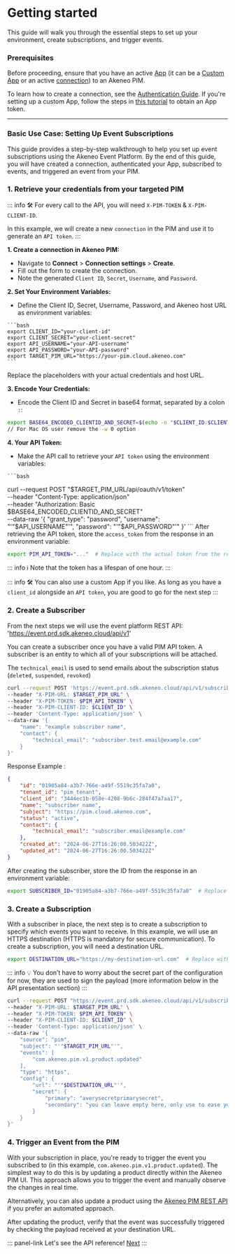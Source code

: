 # Getting started

This guide will walk you through the essential steps to set up your environment, create subscriptions, and trigger events.

### Prerequisites

Before proceeding, ensure that you have an active <a href="https://api.akeneo.com/apps/overview.html#whats-an-akeneo-app" target="_blank">App</a> (it can be a <a href="https://api.akeneo.com/apps/create-custom-app.html" target="_blank">Custom App</a> or an active <a href="https://api.akeneo.com/getting-started/connect-the-pim-4x/step-1.html#you-said-connection" target="_blank">connection</a>) to an Akeneo PIM.

To learn how to create a connection, see the <a href="https://api-dev.akeneo.com/documentation/authentication.html#client-idsecret-generation" target="_blank">Authentication Guide</a>. If you're setting up a custom App, follow the steps in <a href="https://api-dev.akeneo.com/tutorials/how-to-get-your-app-token.html" target="_blank">this tutorial</a> to obtain an App token.

---

### Basic Use Case: Setting Up Event Subscriptions

This guide provides a step-by-step walkthrough to help you set up event subscriptions using the Akeneo Event Platform. By the end of this guide, you will have created a connection, authenticated your App, subscribed to events, and triggered an event from your PIM.

### 1. Retrieve your credentials from your targeted PIM

::: info
🛠 For every call to the API, you will need `X-PIM-TOKEN` & `X-PIM-CLIENT-ID`.

In this example, we will create a new `connection` in the PIM and use it to generate an `API token`.
:::

**1. Create a connection in Akeneo PIM:**
   - Navigate to **Connect** > **Connection settings** > **Create**.
   - Fill out the form to create the connection.
   - Note the generated `Client ID`, `Secret`, `Username`, and `Password`.

**2. Set Your Environment Variables:**
   - Define the Client ID, Secret, Username, Password, and Akeneo host URL as environment variables:

    ```bash
    export CLIENT_ID="your-client-id"
    export CLIENT_SECRET="your-client-secret"
    export API_USERNAME="your-API-username"
    export API_PASSWORD="your-API-password"
    export TARGET_PIM_URL="https://your-pim.cloud.akeneo.com"
    ```
   Replace the placeholders with your actual credentials and host URL.

**3. Encode Your Credentials:**
   - Encode the Client ID and Secret in base64 format, separated by a colon `:`:
   ```bash
   export BASE64_ENCODED_CLIENTID_AND_SECRET=$(echo -n "$CLIENT_ID:$CLIENT_SECRET" | base64 -w 0)
   // For Mac OS user remove the -w 0 option
   ```

**4.  Your API Token:**
   - Make the API call to retrieve your `API token` using the environment variables:

    ```bash
   curl --request POST "$TARGET_PIM_URL/api/oauth/v1/token" \
   --header "Content-Type: application/json" \
   --header "Authorization: Basic $BASE64_ENCODED_CLIENTID_AND_SECRET" \
   --data-raw '{
   "grant_type": "password",
   "username": "'"$API_USERNAME"'",
   "password": "'"$API_PASSWORD"'"
   }'
    ```
   After retrieving the API token, store the `access_token` from the response in an environment variable:
   ```bash
   export PIM_API_TOKEN="..."  # Replace with the actual token from the response
   ````

   ::: info
   ℹ️ Note that the token has a lifespan of one hour.
   :::
   
   ::: info
   🛠 You can also use a custom App if you like. As long as you have a `client_id` alongside an `API token`, you are good to go for the next step
   :::

### 2. Create a Subscriber

From the next steps we will use the event platform REST API: 'https://event.prd.sdk.akeneo.cloud/api/v1'

You can create a subscriber once you have a valid PIM API token. A subscriber is an entity to which all of your subscriptions will be attached.

The `technical_email` is used to send emails about the subscription status (`deleted`, `suspended`, `revoked`)
```bash
curl --request POST 'https://event.prd.sdk.akeneo.cloud/api/v1/subscriber' \
--header "X-PIM-URL: $TARGET_PIM_URL" \
--header "X-PIM-TOKEN: $PIM_API_TOKEN" \
--header "X-PIM-CLIENT-ID: $CLIENT_ID" \
--header 'Content-Type: application/json' \
--data-raw '{
    "name": "example subscriber name",
    "contact": {
        "technical_email": "subscriber.test.email@example.com"
    }
}'
```

Response Example :
```json
{
    "id": "01905a84-a3b7-766e-a49f-5519c35fa7a0",
    "tenant_id": "pim_tenant",
    "client_id": "3444ec1b-058e-4208-9b6c-284f47a7aa17",
    "name": "subscriber name",
    "subject": "https://pim.cloud.akeneo.com",
    "status": "active",
    "contact": {
        "technical_email": "subscriber.email@example.com"
    },
    "created_at": "2024-06-27T16:26:00.503422Z",
    "updated_at": "2024-06-27T16:26:00.503422Z"
}
```
After creating the subscriber, store the ID from the response in an environment variable:
```bash
export SUBSCRIBER_ID="01905a84-a3b7-766e-a49f-5519c35fa7a0"  # Replace with the actual ID from the response
```

### 3. Create a Subscription

With a subscriber in place, the next step is to create a subscription to specify which events you want to receive.
In this example, we will use an HTTPS destination (HTTPS is mandatory for secure communication).
To create a subscription, you will need a destination URL.

```bash
export DESTINATION_URL="https://my-destination-url.com"  # Replace with your destination URL
```

::: info
💡 You don’t have to worry about the secret part of the configuration for now, they are used to sign the payload (more information below in the API presentation section)
:::

```bash
curl --request POST "https://event.prd.sdk.akeneo.cloud/api/v1/subscriber/$SUBSCRIBER_ID/subscription" \
--header "X-PIM-URL: $TARGET_PIM_URL" \
--header "X-PIM-TOKEN: $PIM_API_TOKEN" \
--header "X-PIM-CLIENT-ID: $CLIENT_ID" \
--header 'Content-Type: application/json' \
--data-raw '{
    "source": "pim",
    "subject": "'"$TARGET_PIM_URL"'",
    "events": [
        "com.akeneo.pim.v1.product.updated"
    ],
    "type": "https",
    "config": {
        "url": "'"$DESTINATION_URL"'",
        "secret": {
            "primary": "averysecretprimarysecret",
            "secondary": "you can leave empty here, only use to ease your secret rotation use cases"
        }
    }
}'
```

### 4. Trigger an Event from the PIM

With your subscription in place, you're ready to trigger the event you subscribed to (in this example, `com.akeneo.pim.v1.product.updated`). The simplest way to do this is by updating a product directly within the Akeneo PIM UI. This approach allows you to trigger the event and manually observe the changes in real time.

Alternatively, you can also update a product using the [Akeneo PIM REST API](/api-reference.html#post_products_uuid) if you prefer an automated approach.

After updating the product, verify that the event was successfully triggered by checking the payload received at your destination URL.

::: panel-link Let's see the API reference! [Next](/akeneo-event-platform/api-reference.html) 
:::
